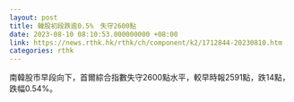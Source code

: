 ```yaml
---
layout: post
title: 韓股初段跌逾0.5%　失守2600點
date: 2023-08-10 08:10:53.000000000 +08:00
link: https://news.rthk.hk/rthk/ch/component/k2/1712844-20230810.htm
categories: rthk
---
```


南韓股市早段向下，首爾綜合指數失守2600點水平，較早時報2591點，跌14點，跌幅0.54%。
